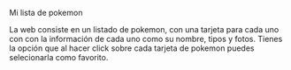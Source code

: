 Mi lista de pokemon

La web consiste en un listado de pokemon, con una tarjeta para cada uno con con la información de cada uno como su nombre, tipos y fotos.
Tienes la opción que al hacer click sobre cada tarjeta de pokemon puedes selecionarla como favorito.
